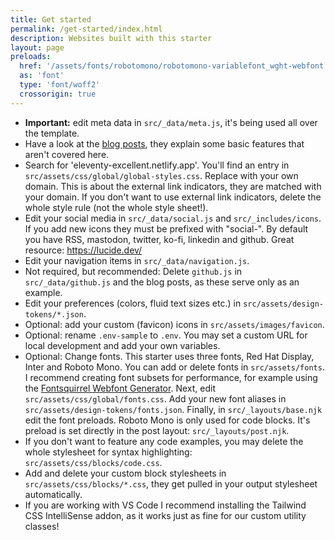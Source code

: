 ```yaml
---
title: Get started
permalink: /get-started/index.html
description: Websites built with this starter
layout: page
preloads:
  href: '/assets/fonts/robotomono/robotomono-variablefont_wght-webfont.woff2'
  as: 'font'
  type: 'font/woff2'
  crossorigin: true
---
```


- **Important:** edit meta data in `src/_data/meta.js`, it's being used all over the template.
- Have a look at the [blog posts](/blog/), they explain some basic features that aren't covered here.
- Search for 'eleventy-excellent.netlify.app'. You'll find an entry in `src/assets/css/global/global-styles.css`. Replace with your own domain. This is about the external link indicators, they are matched with your domain. If you don't want to use external link indicators, delete the whole style rule (not the whole style sheet!).
- Edit your social media in `src/_data/social.js` and `src/_includes/icons`. If you add new icons they must be prefixed with "social-". By default you have RSS, mastodon, twitter, ko-fi, linkedin and github. Great resource: https://lucide.dev/
- Edit your navigation items in `src/_data/navigation.js`.
- Not required, but recommended: Delete `github.js` in `src/_data/github.js` and the blog posts, as these serve only as an example.
- Edit your preferences (colors, fluid text sizes etc.) in `src/assets/design-tokens/*.json`.
- Optional: add your custom (favicon) icons in `src/assets/images/favicon`.
- Optional: rename `.env-sample` to `.env`. You may set a custom URL for local development and add your own variables.
- Optional: Change fonts. This starter uses three fonts, Red Hat Display, Inter and Roboto Mono. You can add or delete fonts in `src/assets/fonts`. I recommend creating font subsets for performance, for example using the [Fontsquirrel Webfont Generator](https://www.fontsquirrel.com/tools/webfont-generator). Next, edit `src/assets/css/global/fonts.css`. Add your new font aliases in `src/assets/design-tokens/fonts.json`. Finally, in `src/_layouts/base.njk` edit the font preloads. Roboto Mono is only used for code blocks. It's preload is set directly in the post layout: `src/_layouts/post.njk`.
- If you don't want to feature any code examples, you may delete the whole stylesheet for syntax highlighting: `src/assets/css/blocks/code.css`.
- Add and delete your custom block stylesheets in `src/assets/css/blocks/*.css`, they get pulled in your output stylesheet automatically.
- If you are working with VS Code I recommend installing the Tailwind CSS IntelliSense addon, as it works just as fine for our custom utility classes!

